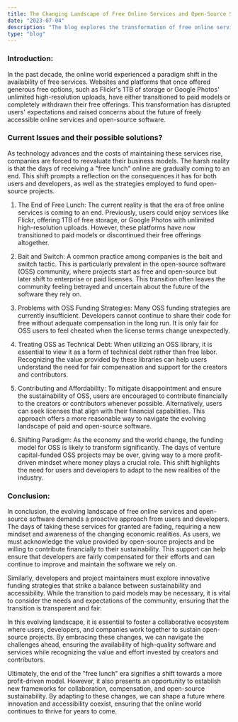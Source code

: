 ```yaml
---
title: The Changing Landscape of Free Online Services and Open-Source Software
date: "2023-07-04"
description: "The blog explores the transformation of free online services and open-source software over the past decade. It discusses the shift from free models to paid services, the bait-and-switch tactic in open-source software, and the challenges in funding strategies. The article emphasizes the need for users to contribute financially, view open-source as technical debt, and adapt to a changing economic landscape. Developers are encouraged to balance sustainability and accessibility. The conclusion highlights the importance of collaboration for a future where innovation and accessibility coexist in the evolving online world."
type: "blog"
---
```


### Introduction:

In the past decade, the online world experienced a paradigm shift in the availability of free services.
Websites and platforms that once offered generous free options, such as Flickr's 1TB of storage or Google Photos' unlimited
high-resolution uploads, have either transitioned to paid models or completely withdrawn their free offerings.
This transformation has disrupted users' expectations and raised concerns about the future of freely accessible online services and open-source software.


### Current Issues and their possible solutions?

As technology advances and the costs of maintaining these services rise, companies are forced to reevaluate their business models.
The harsh reality is that the days of receiving a "free lunch" online are gradually coming to an end.
This shift prompts a reflection on the consequences it has for both users and developers, as well as the strategies employed to fund open-source projects.

1. The End of Free Lunch:
   The current reality is that the era of free online services is coming to an end.
   Previously, users could enjoy services like Flickr, offering 1TB of free storage, or Google Photos
   with unlimited high-resolution uploads.
   However, these platforms have now transitioned to paid models or discontinued their free offerings altogether.

2. Bait and Switch:
   A common practice among companies is the bait and switch tactic.
   This is particularly prevalent in the open-source software (OSS) community, where projects start as free
   and open-source but later shift to enterprise or paid licenses.
   This transition often leaves the community feeling betrayed and uncertain about the future of the software they rely on.

3. Problems with OSS Funding Strategies:
   Many OSS funding strategies are currently insufficient.
   Developers cannot continue to share their code for free without
   adequate compensation in the long run. It is only fair for OSS users to feel cheated when the license terms change unexpectedly.

4. Treating OSS as Technical Debt:
   When utilizing an OSS library, it is essential to view it as a form of technical debt rather than free labor.
   Recognizing the value provided by these libraries can help users understand the need for fair compensation and support for the creators and contributors.

5. Contributing and Affordability:
   To mitigate disappointment and ensure the sustainability of OSS, users are encouraged to contribute
   financially to the creators or contributors whenever possible.
   Alternatively, users can seek licenses that align with their financial capabilities.
   This approach offers a more reasonable way to navigate the evolving landscape of paid and open-source software.

6. Shifting Paradigm:
   As the economy and the world change, the funding model for OSS is likely to transform significantly.
   The days of venture capital-funded OSS projects may be over, giving way to a more profit-driven mindset where money plays a crucial role.
   This shift highlights the need for users and developers to adapt to the new realities of the industry.


### Conclusion:

In conclusion, the evolving landscape of free online services and open-source software demands a proactive approach from users and developers.
The days of taking these services for granted are fading, requiring a new mindset and awareness of the changing economic realities.
As users, we must acknowledge the value provided by open-source projects and be willing to contribute financially to their sustainability.
This support can help ensure that developers are fairly compensated for their efforts and can continue to improve and maintain the software we rely on.

Similarly, developers and project maintainers must explore innovative funding strategies that strike a balance between sustainability and accessibility.
While the transition to paid models may be necessary, it is vital to consider the needs and expectations of the community, ensuring that the transition is transparent and fair.

In this evolving landscape, it is essential to foster a collaborative ecosystem where users, developers, and companies work together to sustain open-source projects.
By embracing these changes, we can navigate the challenges ahead, ensuring the availability of high-quality software and services while recognizing the
value and effort invested by creators and contributors.

Ultimately, the end of the "free lunch" era signifies a shift towards a more profit-driven model.
However, it also presents an opportunity to establish new frameworks for collaboration, compensation, and open-source sustainability.
By adapting to these changes, we can shape a future where innovation and accessibility coexist, ensuring that the online world continues to thrive for years to come.
